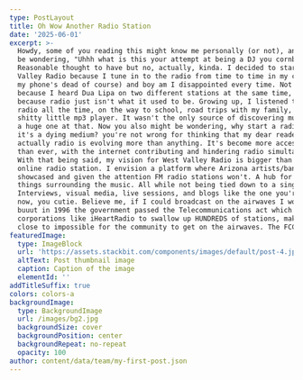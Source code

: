 ```yaml
---
type: PostLayout
title: Oh Wow Another Radio Station
date: '2025-06-01'
excerpt: >-
  Howdy, some of you reading this might know me personally (or not), and might
  be wondering, "Uhhh what is this your attempt at being a DJ you cornball"
  Reasonable thought to have but no, actually, kinda. I decided to start West
  Valley Radio because I tune in to the radio from time to time in my car (when
  my phone's dead of course) and boy am I disappointed every time. Not just
  because I heard Dua Lipa on two different stations at the same time, but
  because radio just isn't what it used to be. Growing up, I listened to the
  radio all the time, on the way to school, road trips with my family, even on a
  shitty little mp3 player. It wasn't the only source of discovering music, but
  a huge one at that. Now you also might be wondering, why start a radio station
  it's a dying medium? you're not wrong for thinking that my dear reader,
  actually radio is evolving more than anything. It's become more accessable
  than ever, with the internet contributing and hindering radio simultaneously.
  With that being said, my vision for West Valley Radio is bigger than just an
  online radio station. I envision a platform where Arizona artists/bands can be
  showcased and given the attention FM radio stations won't. A hub for all
  things surrounding the music. All while not being tied down to a single genre.
  Interviews, visual media, live sessions, and blogs like the one you're reading
  now, you cutie. Believe me, if I could broadcast on the airwaves I would,
  buuut in 1996 the government passed the Telecommunications act which allowed
  corporations like iHeartRadio to swallow up HUNDREDS of stations, making it
  close to impossible for the community to get on the airwaves. The FCC 
featuredImage:
  type: ImageBlock
  url: 'https://assets.stackbit.com/components/images/default/post-4.jpeg'
  altText: Post thumbnail image
  caption: Caption of the image
  elementId: ''
addTitleSuffix: true
colors: colors-a
backgroundImage:
  type: BackgroundImage
  url: /images/bg2.jpg
  backgroundSize: cover
  backgroundPosition: center
  backgroundRepeat: no-repeat
  opacity: 100
author: content/data/team/my-first-post.json
---
```


